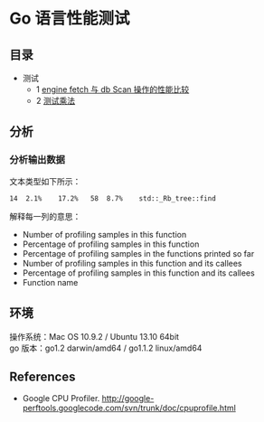Go 语言性能测试
=============

目录
-------------
- 测试
  - 1 [engine fetch 与 db Scan 操作的性能比较](01.md)
  - 2 [测试乘法](02.md)


分析
-------------
### 分析输出数据  

文本类型如下所示：

	14	2.1%	17.2%	58	8.7%	std::_Rb_tree::find

解释每一列的意思：

- Number of profiling samples in this function
- Percentage of profiling samples in this function
- Percentage of profiling samples in the functions printed so far
- Number of profiling samples in this function and its callees
- Percentage of profiling samples in this function and its callees
- Function name

环境
-------------
操作系统：Mac OS 10.9.2 / Ubuntu 13.10 64bit  
go 版本：go1.2 darwin/amd64 / go1.1.2 linux/amd64

References
-------------
- Google CPU Profiler. <http://google-perftools.googlecode.com/svn/trunk/doc/cpuprofile.html>
